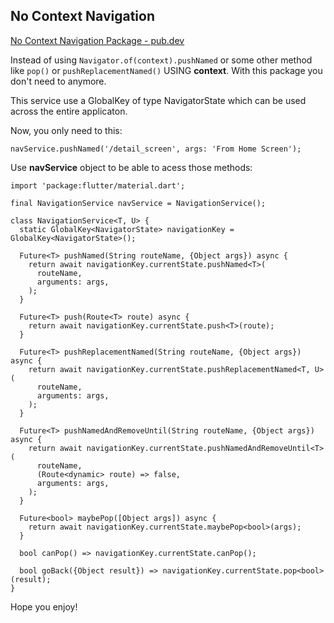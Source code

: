 ## No Context Navigation

[No Context Navigation Package - pub.dev](https://pub.dev/packages/no_context_navigation)
 
Instead of using `Navigator.of(context).pushNamed` or some other method like `pop()` or `pushReplacementNamed()` USING **context**. With this package you don't need to anymore.

This service use a GlobalKey of type NavigatorState which can be used across the entire applicaton.

Now, you only need to this:

    navService.pushNamed('/detail_screen', args: 'From Home Screen');

Use **navService** object to be able to acess those methods:

    import 'package:flutter/material.dart';
    
    final NavigationService navService = NavigationService();
    
    class NavigationService<T, U> {
      static GlobalKey<NavigatorState> navigationKey = GlobalKey<NavigatorState>();
    
      Future<T> pushNamed(String routeName, {Object args}) async {
        return await navigationKey.currentState.pushNamed<T>(
          routeName,
          arguments: args,
        );
      }
    
      Future<T> push(Route<T> route) async {
        return await navigationKey.currentState.push<T>(route);
      }
    
      Future<T> pushReplacementNamed(String routeName, {Object args}) async {
        return await navigationKey.currentState.pushReplacementNamed<T, U>(
          routeName,
          arguments: args,
        );
      }
    
      Future<T> pushNamedAndRemoveUntil(String routeName, {Object args}) async {
        return await navigationKey.currentState.pushNamedAndRemoveUntil<T>(
          routeName,
          (Route<dynamic> route) => false,
          arguments: args,
        );
      }
    
      Future<bool> maybePop([Object args]) async {
        return await navigationKey.currentState.maybePop<bool>(args);
      }
    
      bool canPop() => navigationKey.currentState.canPop();
    
      bool goBack({Object result}) => navigationKey.currentState.pop<bool>(result);
    }
    

Hope you enjoy!